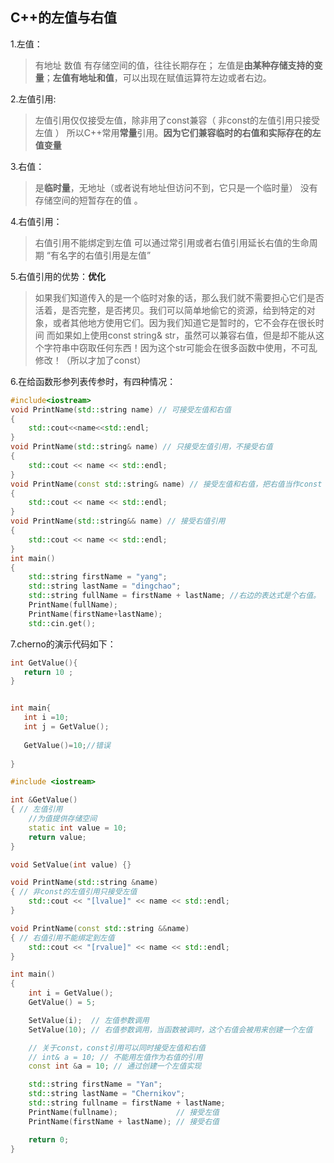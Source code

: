 ## C++的左值与右值

1.左值：

> 有地址 数值 有存储空间的值，往往长期存在； 左值是**由某种存储支持的变量**；**左值有地址和值**，可以出现在赋值运算符左边或者右边。

2.左值引用:

> 左值引用仅仅接受左值，除非用了const兼容（ 非const的左值引用只接受左值 ） 所以C++常用**常量**引用。**因为它们兼容临时的右值和实际存在的左值变量**

3.右值：

> 是**临时量**，无地址（或者说有地址但访问不到，它只是一个临时量） 没有存储空间的短暂存在的值 。

4.右值引用：

> 右值引用不能绑定到左值 可以通过常引用或者右值引用延长右值的生命周期 “有名字的右值引用是左值”

5.右值引用的优势：**优化**

> 如果我们知道传入的是一个临时对象的话，那么我们就不需要担心它们是否活着，是否完整，是否拷贝。我们可以简单地偷它的资源，给到特定的对象，或者其他地方使用它们。因为我们知道它是暂时的，它不会存在很长时间 而如果如上使用const string& str，虽然可以兼容右值，但是却不能从这个字符串中窃取任何东西！因为这个str可能会在很多函数中使用，不可乱修改！（所以才加了const）

6.在给函数形参列表传参时，有四种情况：

```cpp
#include<iostream>
void PrintName(std::string name) // 可接受左值和右值
{
    std::cout<<name<<std::endl;
}
void PrintName(std::string& name) // 只接受左值引用，不接受右值
{
    std::cout << name << std::endl;
}
void PrintName(const std::string& name) // 接受左值和右值，把右值当作const lvalue&
{
    std::cout << name << std::endl;
}
void PrintName(std::string&& name) // 接受右值引用
{
    std::cout << name << std::endl;
}
int main()
{
    std::string firstName = "yang";
    std::string lastName = "dingchao";
    std::string fullName = firstName + lastName; //右边的表达式是个右值。
    PrintName(fullName);
    PrintName(firstName+lastName);
    std::cin.get();
```

7.cherno的演示代码如下：

```cpp
int GetValue(){
   return 10 ;
}


int main{
   int i =10;
   int j = GetValue();
   
   GetValue()=10;//错误
    
}
```



```cpp
#include <iostream>

int &GetValue()
{ // 左值引用
    //为值提供存储空间
    static int value = 10;
    return value;
}

void SetValue(int value) {}

void PrintName(std::string &name)
{ // 非const的左值引用只接受左值
    std::cout << "[lvalue]" << name << std::endl;
}

void PrintName(const std::string &&name)
{ // 右值引用不能绑定到左值
    std::cout << "[rvalue]" << name << std::endl;
}

int main()
{
    int i = GetValue();
    GetValue() = 5;

    SetValue(i);  // 左值参数调用
    SetValue(10); // 右值参数调用，当函数被调时，这个右值会被用来创建一个左值

    // 关于const，const引用可以同时接受左值和右值
    // int& a = 10; // 不能用左值作为右值的引用
    const int &a = 10; // 通过创建一个左值实现

    std::string firstName = "Yan";
    std::string lastName = "Chernikov";
    std::string fullname = firstName + lastName;
    PrintName(fullname);             // 接受左值
    PrintName(firstName + lastName); // 接受右值

    return 0;
}
```